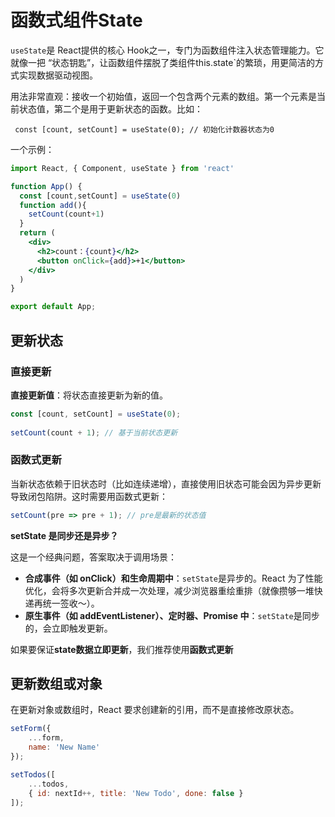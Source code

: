# 函数式组件State

`useState`是 React提供的核心 Hook之一，专门为函数组件注入状态管理能力。它就像一把 “状态钥匙”，让函数组件摆脱了类组件this.state`的繁琐，用更简洁的方式实现数据驱动视图。

用法非常直观：接收一个初始值，返回一个包含两个元素的数组。第一个元素是当前状态值，第二个是用于更新状态的函数。比如：

```text
 const [count, setCount] = useState(0); // 初始化计数器状态为0
```

一个示例：

```jsx
import React, { Component, useState } from 'react'

function App() {
  const [count,setCount] = useState(0)
  function add(){
    setCount(count+1)
  }
  return (
    <div>
      <h2>count：{count}</h2>
      <button onClick={add}>+1</button>
    </div>
  )
}

export default App;
```

## 更新状态

### 直接更新

**直接更新值**：将状态直接更新为新的值。

```jsx
const [count, setCount] = useState(0);
 
setCount(count + 1); // 基于当前状态更新
```

### 函数式更新

当新状态依赖于旧状态时（比如连续递增），直接使用旧状态可能会因为异步更新导致闭包陷阱。这时需要用函数式更新：

```jsx
setCount(pre => pre + 1); // pre是最新的状态值
```

**setState 是同步还是异步？**


这是一个经典问题，答案取决于调用场景：

- **合成事件（如 onClick）和生命周期中**：`setState`是异步的。React 为了性能优化，会将多次更新合并成一次处理，减少浏览器重绘重排（就像攒够一堆快递再统一签收～）。
- **原生事件（如 addEventListener）、定时器、Promise 中**：`setState`是同步的，会立即触发更新。

如果要保证**state数据立即更新**，我们推荐使用**函数式更新**

## 更新数组或对象

在更新对象或数组时，React 要求创建新的引用，而不是直接修改原状态。

```jsx
setForm({
    ...form,
    name: 'New Name'
});

setTodos([
    ...todos,
    { id: nextId++, title: 'New Todo', done: false }
]);
```


